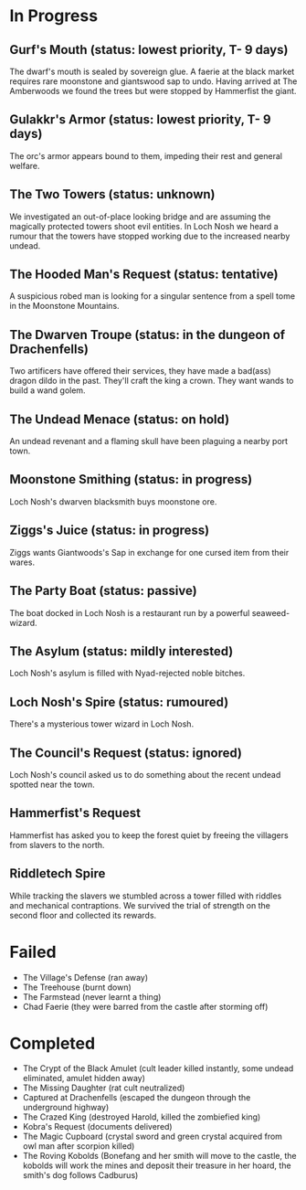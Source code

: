 # In Progress

## Gurf's Mouth (status: lowest priority, T- 9 days)
The dwarf's mouth is sealed by sovereign glue. A faerie at the black market requires rare moonstone and giantswood sap to undo.
Having arrived at The Amberwoods we found the trees but were stopped by Hammerfist the giant.

## Gulakkr's Armor (status: lowest priority, T- 9 days)
The orc's armor appears bound to them, impeding their rest and general welfare.

## The Two Towers (status: unknown)
We investigated an out-of-place looking bridge and are assuming the magically protected towers shoot evil entities.
In Loch Nosh we heard a rumour that the towers have stopped working due to the increased nearby undead.

## The Hooded Man's Request (status: tentative)
A suspicious robed man is looking for a singular sentence from a spell tome in the Moonstone Mountains.

## The Dwarven Troupe (status: in the dungeon of Drachenfells)
Two artificers have offered their services, they have made a bad(ass) dragon dildo in the past. They'll craft the king a crown. They want wands to build a wand golem.

## The Undead Menace (status: on hold)
An undead revenant and a flaming skull have been plaguing a nearby port town.

## Moonstone Smithing (status: in progress)
Loch Nosh's dwarven blacksmith buys moonstone ore.

## Ziggs's Juice (status: in progress)
Ziggs wants Giantwoods's Sap in exchange for one cursed item from their wares.

## The Party Boat (status: passive)
The boat docked in Loch Nosh is a restaurant run by a powerful seaweed-wizard.

## The Asylum (status: mildly interested)
Loch Nosh's asylum is filled with Nyad-rejected noble bitches.

## Loch Nosh's Spire (status: rumoured)
There's a mysterious tower wizard in Loch Nosh.

## The Council's Request (status: ignored)
Loch Nosh's council asked us to do something about the recent undead spotted near the town.

## Hammerfist's Request
Hammerfist has asked you to keep the forest quiet by freeing the villagers from slavers to the north.

## Riddletech Spire
While tracking the slavers we stumbled across a tower filled with riddles and mechanical contraptions.
We survived the trial of strength on the second floor and collected its rewards.

# Failed

- The Village's Defense (ran away)
- The Treehouse (burnt down)
- The Farmstead (never learnt a thing)
- Chad Faerie (they were barred from the castle after storming off)

# Completed

- The Crypt of the Black Amulet (cult leader killed instantly, some undead eliminated, amulet hidden away)
- The Missing Daughter (rat cult neutralized)
- Captured at Drachenfells (escaped the dungeon through the underground highway)
- The Crazed King (destroyed Harold, killed the zombiefied king)
- Kobra's Request (documents delivered)
- The Magic Cupboard (crystal sword and green crystal acquired from owl man after scorpion killed)
- The Roving Kobolds (Bonefang and her smith will move to the castle, the kobolds will work the mines and deposit their treasure in her hoard, the smith's dog follows Cadburus) 
